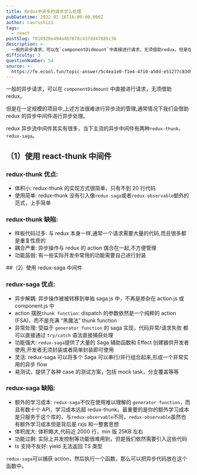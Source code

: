 ```yaml
---
title: Redux中异步的请求怎么处理
pubDatetime: 2022-01-16T16:00:00.000Z
author: caorushizi
tags:
  - react
postSlug: f010920e494a467678c437dd47885c36
description: >-
  一般的异步请求，可以在`componentDidmount`中直接进⾏请求，⽆须借助redux。但是在⼀定规模的项⽬中,上述⽅法很难进⾏异步流的管理,通常情况下我们会借助redux的异步中间件进⾏异步
difficulty: 3
questionNumber: 54
source: >-
  https://fe.ecool.fun/topic-answer/5c4ea1e0-f1e4-4710-a5dd-e51277c83d9c?orderBy=updateTime&order=desc&tagId=13
---
```


一般的异步请求，可以在 `componentDidmount` 中直接进⾏请求，⽆须借助 redux。

但是在⼀定规模的项⽬中,上述⽅法很难进⾏异步流的管理,通常情况下我们会借助 redux 的异步中间件进⾏异步处理。

redux 异步流中间件其实有很多，当下主流的异步中间件有两种`redux-thunk`、`redux-saga`。

## （1）使用 react-thunk 中间件

### redux-thunk 优点:

- 体积⼩: redux-thunk 的实现⽅式很简单，只有不到 20 ⾏代码
- 使⽤简单: redux-thunk 没有引⼊像`redux-saga`或者`redux-observable`额外的范式，上⼿简单

### redux-thunk 缺陷:

- 样板代码过多: 与 redux 本身⼀样,通常⼀个请求需要⼤量的代码,⽽且很多都是重复性质的
- 耦合严重: 异步操作与 redux 的 action 偶合在⼀起,不⽅便管理
- 功能孱弱: 有⼀些实际开发中常⽤的功能需要⾃⼰进⾏封装

##（2）使用 redux-saga 中间件

### redux-saga 优点:

- 异步解耦: 异步操作被被转移到单独 saga.js 中，不再是掺杂在 action.js 或 component.js 中
- action 摆脱`thunk function`: dispatch 的参数依然是⼀个纯粹的 action (FSA)，⽽不是充满 “⿊魔法” thunk function
- 异常处理: 受益于 `generator function` 的 saga 实现，代码异常/请求失败 都可以直接通过 `try/catch` 语法直接捕获处理
- 功能强⼤: `redux-saga`提供了⼤量的 Saga 辅助函数和 Effect 创建器供开发者使⽤,开发者⽆须封装或者简单封装即可使⽤
- 灵活: redux-saga 可以将多个 Saga 可以串⾏/并⾏组合起来,形成⼀个⾮常实⽤的异步 flow
- 易测试，提供了各种 case 的测试⽅案，包括 mock task，分⽀覆盖等等

### redux-saga 缺陷:

- 额外的学习成本: `redux-saga`不仅在使⽤难以理解的 `generator function`，⽽且有数⼗个 API，学习成本远超 redux-thunk。最重要的是你的额外学习成本是只服务于这个库的，与`redux-observable`不同，`redux-observable`虽然也有额外学习成本但是背后是 rxjs 和⼀整套思想
- 体积庞⼤: 体积略⼤,代码近 2000 ⾏，min 版 25KB 左右
- 功能过剩: 实际上并发控制等功能很难⽤到，但是我们依然需要引⼊这些代码
- ts ⽀持不友好: yield ⽆法返回 TS 类型

`redux-saga`可以捕获 action，然后执行一个函数，那么可以把异步代码放在这个函数中。
